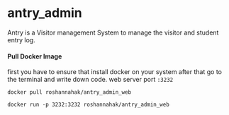 # antry_admin

Antry is a Visitor management System to manage the visitor and student entry log.

#### Pull Docker Image
first you have to ensure that install docker on your system after that go to the terminal and write down code.
web server port `:3232`
```
docker pull roshannahak/antry_admin_web

docker run -p 3232:3232 roshannahak/antry_admin_web
```

